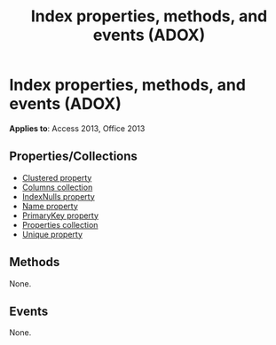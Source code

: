 ﻿---
title: Index properties, methods, and events (ADOX)
TOCTitle: Properties, Methods, and Events
ms:assetid: 392ac7eb-a7ab-d016-ed7b-4054c6f9dacc
ms:mtpsurl: https://msdn.microsoft.com/library/JJ249139(v=office.15)
ms:contentKeyID: 48544237
ms.date: 09/18/2015
mtps_version: v=office.15
---

# Index properties, methods, and events (ADOX)


**Applies to**: Access 2013, Office 2013

## Properties/Collections

- [Clustered property](clustered-property-adox.md)
- [Columns collection](columns-collection-adox.md)
- [IndexNulls property](indexnulls-property-adox.md)
- [Name property](name-property-adox.md)
- [PrimaryKey property](primarykey-property-adox.md)
- [Properties collection](properties-collection-ado.md)
- [Unique property](unique-property-adox.md)


## Methods

None.

## Events

None.

